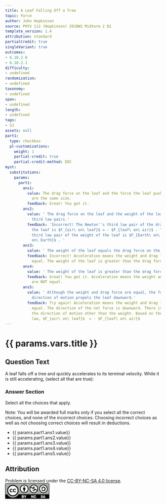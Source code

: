 ```yaml
---
title: A Leaf Falling Off a Tree
topic: Force
author: John Hopkinson
source: PHYS 112 (Hopkinson) 2018W1 Midterm 2 Q1
template_version: 1.4
attribution: standard
partialCredit: true
singleVariant: true
outcomes:
- 6.10.2.0
- 6.10.2.1
difficulty:
- undefined
randomization:
- undefined
taxonomy:
- undefined
span:
- undefined
length:
- undefined
tags:
- SJ
assets: null
part1:
  type: checkbox
  pl-customizations:
    weight: 1
    partial-credit: true
    partial-credit-method: EDC
myst:
  substitutions:
    params:
      part1:
        ans1:
          value: The drag force on the leaf and the force the leaf pushes on the air
            are the same size.
          feedback: Great! You got it.
        ans2:
          value: ' The drag force on the leaf and the weight of the leaf are Newton''s
            third law pairs.'
          feedback: 'Incorrect! The Newton''s third law pair of the drag force on
            the leaf is $F_{air\ on\ leaf}$ = - $F_{leaf\ on\ air}$ . The Newton''s
            third law pair of the weight of the leaf is $F_{Earth\ on\ leaf}$= -$F_{leaf\
            on\ Earth}$ . '
        ans3:
          value: ' The weight of the leaf equals the drag force on the leaf in magnitude.'
          feedback: Incorrect! Acceleration means the weight and drag force are NOT
            equal. The weight of the leaf is greater than the drag force on the leaf.
        ans4:
          value: ' The weight of the leaf is greater than the drag force on the leaf.'
          feedback: Great! You got it. Acceleration means the weight and drag force
            are NOT equal.
        ans5:
          value: ' Although the weight and drag force are equal, the force in the
            direction of motion propels the leaf downward.'
          feedback: Try again! Acceleration means the weight and drag force are NOT
            equal. The direction of the net force is downward. There is no force in
            the direction of motion other than the weight. Based on the Newton’s third
            law, $F_{air\ on\ leaf}$  = - $F_{leaf\ on\ air}$
---
```

# {{ params.vars.title }}

## Question Text

A leaf falls off a tree and quickly accelerates to its terminal velocity. While it is still accelerating, (select all that are true):

### Answer Section

Select all the choices that apply.

Note: You will be awarded full marks only if you select all the correct choices, and none of the incorrect choices. Choosing incorrect choices as well as not choosing correct choices will result in deductions.

- {{ params.part1.ans1.value}}
- {{ params.part1.ans2.value}}
- {{ params.part1.ans3.value}}
- {{ params.part1.ans4.value}}
- {{ params.part1.ans5.value}}

## Attribution

Problem is licensed under the [CC-BY-NC-SA 4.0 license](https://creativecommons.org/licenses/by-nc-sa/4.0/).<br> ![The Creative Commons 4.0 license requiring attribution-BY, non-commercial-NC, and share-alike-SA license.](https://raw.githubusercontent.com/firasm/bits/master/by-nc-sa.png)